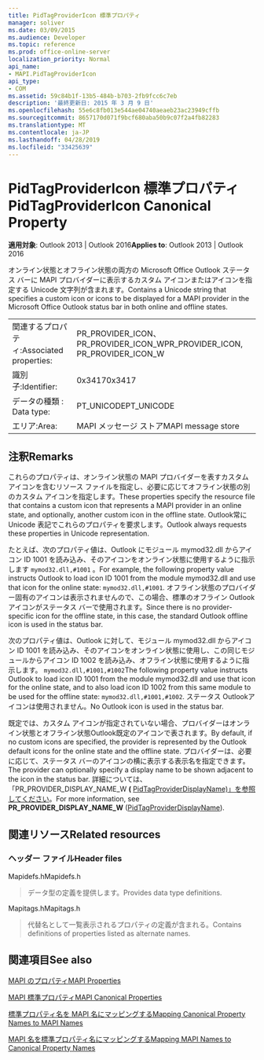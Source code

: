 ```yaml
---
title: PidTagProviderIcon 標準プロパティ
manager: soliver
ms.date: 03/09/2015
ms.audience: Developer
ms.topic: reference
ms.prod: office-online-server
localization_priority: Normal
api_name:
- MAPI.PidTagProviderIcon
api_type:
- COM
ms.assetid: 59c84b1f-13b5-484b-b703-2fb9fcc6c7eb
description: '最終更新日: 2015 年 3 月 9 日'
ms.openlocfilehash: 55e6c8fb013e544ae04740aeaeb23ac23949cffb
ms.sourcegitcommit: 8657170d071f9bcf680aba50b9c07f2a4fb82283
ms.translationtype: MT
ms.contentlocale: ja-JP
ms.lasthandoff: 04/28/2019
ms.locfileid: "33425639"
---
```

# <a name="pidtagprovidericon-canonical-property"></a><span data-ttu-id="c5f87-103">PidTagProviderIcon 標準プロパティ</span><span class="sxs-lookup"><span data-stu-id="c5f87-103">PidTagProviderIcon Canonical Property</span></span>

  
  
<span data-ttu-id="c5f87-104">**適用対象**: Outlook 2013 | Outlook 2016</span><span class="sxs-lookup"><span data-stu-id="c5f87-104">**Applies to**: Outlook 2013 | Outlook 2016</span></span> 
  
<span data-ttu-id="c5f87-105">オンライン状態とオフライン状態の両方の Microsoft Office Outlook ステータス バーに MAPI プロバイダーに表示するカスタム アイコンまたはアイコンを指定する Unicode 文字列が含まれます。</span><span class="sxs-lookup"><span data-stu-id="c5f87-105">Contains a Unicode string that specifies a custom icon or icons to be displayed for a MAPI provider in the Microsoft Office Outlook status bar in both online and offline states.</span></span>
  
|||
|:-----|:-----|
|<span data-ttu-id="c5f87-106">関連するプロパティ:</span><span class="sxs-lookup"><span data-stu-id="c5f87-106">Associated properties:</span></span>  <br/> |<span data-ttu-id="c5f87-107">PR_PROVIDER_ICON、PR_PROVIDER_ICON_W</span><span class="sxs-lookup"><span data-stu-id="c5f87-107">PR_PROVIDER_ICON, PR_PROVIDER_ICON_W</span></span>  <br/> |
|<span data-ttu-id="c5f87-108">識別子:</span><span class="sxs-lookup"><span data-stu-id="c5f87-108">Identifier:</span></span>  <br/> |<span data-ttu-id="c5f87-109">0x3417</span><span class="sxs-lookup"><span data-stu-id="c5f87-109">0x3417</span></span>  <br/> |
|<span data-ttu-id="c5f87-110">データの種類 : </span><span class="sxs-lookup"><span data-stu-id="c5f87-110">Data type:</span></span>  <br/> |<span data-ttu-id="c5f87-111">PT_UNICODE</span><span class="sxs-lookup"><span data-stu-id="c5f87-111">PT_UNICODE</span></span>  <br/> |
|<span data-ttu-id="c5f87-112">エリア:</span><span class="sxs-lookup"><span data-stu-id="c5f87-112">Area:</span></span>  <br/> |<span data-ttu-id="c5f87-113">MAPI メッセージ ストア</span><span class="sxs-lookup"><span data-stu-id="c5f87-113">MAPI message store</span></span>  <br/> |
   
## <a name="remarks"></a><span data-ttu-id="c5f87-114">注釈</span><span class="sxs-lookup"><span data-stu-id="c5f87-114">Remarks</span></span>

<span data-ttu-id="c5f87-115">これらのプロパティは、オンライン状態の MAPI プロバイダーを表すカスタム アイコンを含むリソース ファイルを指定し、必要に応じてオフライン状態の別のカスタム アイコンを指定します。</span><span class="sxs-lookup"><span data-stu-id="c5f87-115">These properties specify the resource file that contains a custom icon that represents a MAPI provider in an online state, and optionally, another custom icon in the offline state.</span></span> <span data-ttu-id="c5f87-116">Outlook常に Unicode 表記でこれらのプロパティを要求します。</span><span class="sxs-lookup"><span data-stu-id="c5f87-116">Outlook always requests these properties in Unicode representation.</span></span> 
  
<span data-ttu-id="c5f87-117">たとえば、次のプロパティ値は、Outlook にモジュール mymod32.dll からアイコン ID 1001 を読み込み、そのアイコンをオンライン状態に使用するように指示します `mymod32.dll,#1001` 。</span><span class="sxs-lookup"><span data-stu-id="c5f87-117">For example, the following property value instructs Outlook to load icon ID 1001 from the module mymod32.dll and use that icon for the online state:  `mymod32.dll,#1001`.</span></span> <span data-ttu-id="c5f87-118">オフライン状態のプロバイダー固有のアイコンは表示されませんので、この場合、標準のオフライン Outlookアイコンがステータス バーで使用されます。</span><span class="sxs-lookup"><span data-stu-id="c5f87-118">Since there is no provider-specific icon for the offline state, in this case, the standard Outlook offline icon is used in the status bar.</span></span> 
  
<span data-ttu-id="c5f87-119">次のプロパティ値は、Outlook に対して、モジュール mymod32.dll からアイコン ID 1001 を読み込み、そのアイコンをオンライン状態に使用し、この同じモジュールからアイコン ID 1002 を読み込み、オフライン状態に使用するように指示します。 `mymod32.dll,#1001,#1002`</span><span class="sxs-lookup"><span data-stu-id="c5f87-119">The following property value instructs Outlook to load icon ID 1001 from the module mymod32.dll and use that icon for the online state, and to also load icon ID 1002 from this same module to be used for the offline state:  `mymod32.dll,#1001,#1002`.</span></span> <span data-ttu-id="c5f87-120">ステータス Outlookアイコンは使用されません。</span><span class="sxs-lookup"><span data-stu-id="c5f87-120">No Outlook icon is used in the status bar.</span></span> 
  
<span data-ttu-id="c5f87-121">既定では、カスタム アイコンが指定されていない場合、プロバイダーはオンライン状態とオフライン状態Outlook既定のアイコンで表されます。</span><span class="sxs-lookup"><span data-stu-id="c5f87-121">By default, if no custom icons are specified, the provider is represented by the Outlook default icons for the online state and the offline state.</span></span> <span data-ttu-id="c5f87-122">プロバイダーは、必要に応じて、ステータス バーのアイコンの横に表示する表示名を指定できます。</span><span class="sxs-lookup"><span data-stu-id="c5f87-122">The provider can optionally specify a display name to be shown adjacent to the icon in the status bar.</span></span> <span data-ttu-id="c5f87-123">詳細については、「PR_PROVIDER_DISPLAY_NAME_W **(** [PidTagProviderDisplayName)」を参照してください](pidtagproviderdisplayname-canonical-property.md)。</span><span class="sxs-lookup"><span data-stu-id="c5f87-123">For more information, see **PR_PROVIDER_DISPLAY_NAME_W** ([PidTagProviderDisplayName](pidtagproviderdisplayname-canonical-property.md)).</span></span>
  
## <a name="related-resources"></a><span data-ttu-id="c5f87-124">関連リソース</span><span class="sxs-lookup"><span data-stu-id="c5f87-124">Related resources</span></span>

### <a name="header-files"></a><span data-ttu-id="c5f87-125">ヘッダー ファイル</span><span class="sxs-lookup"><span data-stu-id="c5f87-125">Header files</span></span>

<span data-ttu-id="c5f87-126">Mapidefs.h</span><span class="sxs-lookup"><span data-stu-id="c5f87-126">Mapidefs.h</span></span>
  
> <span data-ttu-id="c5f87-127">データ型の定義を提供します。</span><span class="sxs-lookup"><span data-stu-id="c5f87-127">Provides data type definitions.</span></span>
    
<span data-ttu-id="c5f87-128">Mapitags.h</span><span class="sxs-lookup"><span data-stu-id="c5f87-128">Mapitags.h</span></span>
  
> <span data-ttu-id="c5f87-129">代替名として一覧表示されるプロパティの定義が含まれる。</span><span class="sxs-lookup"><span data-stu-id="c5f87-129">Contains definitions of properties listed as alternate names.</span></span>
    
## <a name="see-also"></a><span data-ttu-id="c5f87-130">関連項目</span><span class="sxs-lookup"><span data-stu-id="c5f87-130">See also</span></span>



[<span data-ttu-id="c5f87-131">MAPI のプロパティ</span><span class="sxs-lookup"><span data-stu-id="c5f87-131">MAPI Properties</span></span>](mapi-properties.md)
  
[<span data-ttu-id="c5f87-132">MAPI 標準プロパティ</span><span class="sxs-lookup"><span data-stu-id="c5f87-132">MAPI Canonical Properties</span></span>](mapi-canonical-properties.md)
  
[<span data-ttu-id="c5f87-133">標準プロパティ名を MAPI 名にマッピングする</span><span class="sxs-lookup"><span data-stu-id="c5f87-133">Mapping Canonical Property Names to MAPI Names</span></span>](mapping-canonical-property-names-to-mapi-names.md)
  
[<span data-ttu-id="c5f87-134">MAPI 名を標準プロパティ名にマッピングする</span><span class="sxs-lookup"><span data-stu-id="c5f87-134">Mapping MAPI Names to Canonical Property Names</span></span>](mapping-mapi-names-to-canonical-property-names.md)

